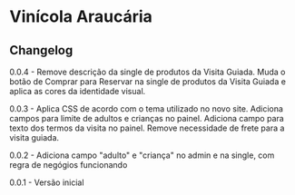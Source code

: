 # Vinícola Araucária

## Changelog

0.0.4 - Remove descrição da single de produtos da Visita Guiada. Muda o botão de Comprar para Reservar na single de produtos da Visita Guiada e aplica as cores da identidade visual.

0.0.3 - Aplica CSS de acordo com o tema utilizado no novo site. Adiciona campos para limite de adultos e crianças no painel. Adiciona campo para texto dos termos da visita no painel. Remove necessidade de frete para a visita guiada.

0.0.2 - Adiciona campo "adulto" e "criança" no admin e na single, com regra de negógios funcionando

0.0.1 - Versão inicial
